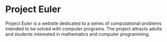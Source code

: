 # Project Euler

Project Euler is a website dedicated to a series of computational problems intended to be solved with computer programs. The project attracts adults and students interested in mathematics and computer programming.
